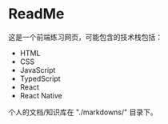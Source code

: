 # ReadMe

这是一个前端练习网页，可能包含的技术栈包括：
* HTML
* CSS
* JavaScript
* TypedScript
* React
* React Native

个人的文档/知识库在 "./markdowns/" 目录下。
